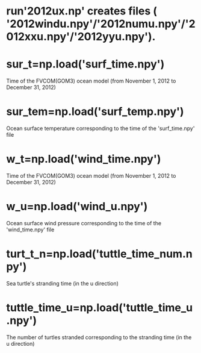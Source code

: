 # run'2012ux.np' creates files ( '2012windu.npy'/'2012numu.npy'/'2012xxu.npy'/'2012yyu.npy').

# sur_t=np.load('surf_time.npy')
Time of the FVCOM(GOM3) ocean model (from November 1, 2012 to December 31, 2012)

# sur_tem=np.load('surf_temp.npy')
Ocean surface temperature corresponding to the time of the 'surf_time.npy' file

# w_t=np.load('wind_time.npy')
Time of the FVCOM(GOM3) ocean model (from November 1, 2012 to December 31, 2012)

# w_u=np.load('wind_u.npy')
Ocean surface wind pressure corresponding to the time of the 'wind_time.npy' file

# turt_t_n=np.load('tuttle_time_num.npy')
Sea turtle's stranding time (in the u direction)

# tuttle_time_u=np.load('tuttle_time_u.npy')
The number of turtles stranded corresponding to the stranding time (in the u direction)
